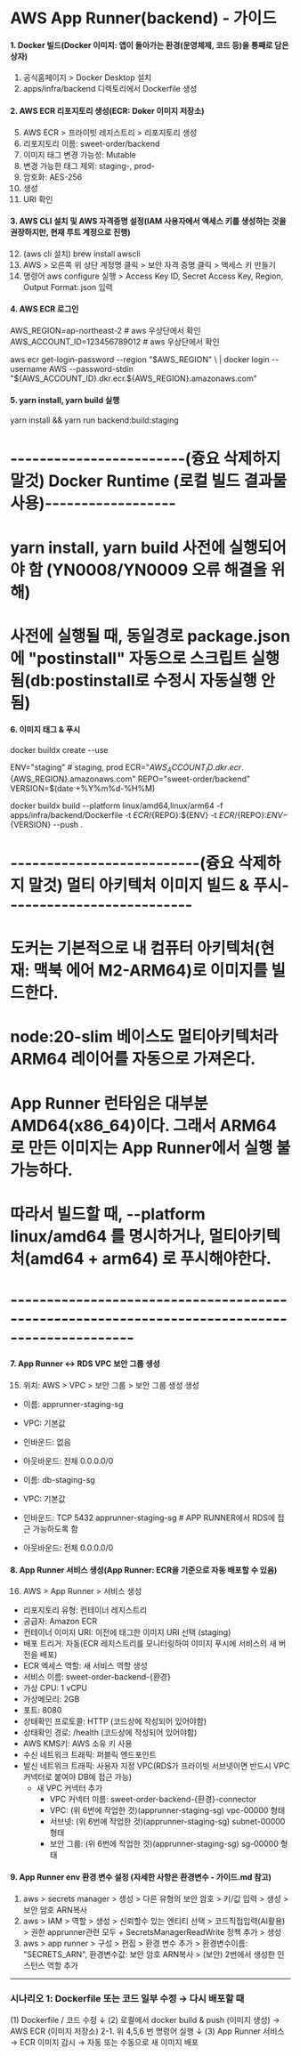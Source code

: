 # AWS App Runner(backend) - 가이드

#### 1. Docker 빌드(Docker 이미지: 앱이 돌아가는 환경(운영체제, 코드 등)을 통째로 담은 상자)

1. 공식홈페이지 > Docker Desktop 설치
2. apps/infra/backend 디렉토리에서 Dockerfile 생성

#### 2. AWS ECR 리포지토리 생성(ECR: Doker 이미지 저장소)

5. AWS ECR > 프라이빗 레지스트리 > 리포지토리 생성
6. 리포지토리 이름: sweet-order/backend
7. 이미지 태그 변경 가능성: Mutable
8. 변경 가능한 태그 제외: staging-, prod-
9. 암호화: AES-256
10. 생성
11. URI 확인

#### 3. AWS CLI 설치 및 AWS 자격증명 설정(IAM 사용자에서 액세스 키를 생성하는 것을 권장하지만, 현재 루트 계정으로 진행)

12. (aws cli 설치) brew install awscli
13. AWS > 오른쪽 위 상단 계정명 클릭 > 보안 자격 증명 클릭 > 액세스 키 만들기
14. 명령어 aws configure 실행 > Access Key ID, Secret Access Key, Region, Output Format: json 입력

#### 4. AWS ECR 로그인

AWS_REGION=ap-northeast-2 # aws 우상단에서 확인
AWS_ACCOUNT_ID=123456789012 # aws 우상단에서 확인

aws ecr get-login-password --region "$AWS_REGION" \
| docker login --username AWS --password-stdin "${AWS_ACCOUNT_ID}.dkr.ecr.${AWS_REGION}.amazonaws.com"

#### 5. yarn install, yarn build 실행

yarn install && yarn run backend:build:staging

# ------------------------(즁요 삭제하지 말것) Docker Runtime (로컬 빌드 결과물 사용)------------------

# yarn install, yarn build 사전에 실행되어야 함 (YN0008/YN0009 오류 해결을 위해)

# 사전에 실행될 때, 동일경로 package.json에 "postinstall" 자동으로 스크립트 실행됨(db:postinstall로 수정시 자동실행 안됨)

#### 6. 이미지 태그 & 푸시

docker buildx create --use

ENV="staging" # staging, prod
ECR="${AWS_ACCOUNT_ID}.dkr.ecr.${AWS_REGION}.amazonaws.com"
REPO="sweet-order/backend"
VERSION=$(date +%Y%m%d-%H%M)

docker buildx build --platform linux/amd64,linux/arm64 -f apps/infra/backend/Dockerfile -t ${ECR}/${REPO}:${ENV} -t ${ECR}/${REPO}:${ENV}-${VERSION} --push .

# --------------------------(즁요 삭제하지 말것) 멀티 아키텍처 이미지 빌드 & 푸시--------------------------

# 도커는 기본적으로 내 컴퓨터 아키텍처(현재: 맥북 에어 M2-ARM64)로 이미지를 빌드한다.

# node:20-slim 베이스도 멀티아키텍처라 ARM64 레이어를 자동으로 가져온다.

# App Runner 런타임은 대부분 AMD64(x86_64)이다. 그래서 ARM64로 만든 이미지는 App Runner에서 실행 불가능하다.

# 따라서 빌드할 때, --platform linux/amd64 를 명시하거나, 멀티아키텍처(amd64 + arm64) 로 푸시해야한다.

# ---------------------------------------------------------------------------------------------

#### 7. App Runner <-> RDS VPC 보안 그룹 생성

15. 위치: AWS > VPC > 보안 그룹 > 보안 그룹 생성 생성

- 이름: apprunner-staging-sg
- VPC: 기본값
- 인바운드: 없음
- 아웃바운드: 전체 0.0.0.0/0

- 이름: db-staging-sg
- VPC: 기본값
- 인바운드: TCP 5432 apprunner-staging-sg # APP RUNNER에서 RDS에 접근 가능하도록 함
- 아웃바운드: 전체 0.0.0.0/0

#### 8. App Runner 서비스 생성(App Runner: ECR을 기준으로 자동 배포할 수 있음)

16. AWS > App Runner > 서비스 생성

- 리포지토리 유형: 컨테이너 레지스트리
- 공급자: Amazon ECR
- 컨테이너 이미지 URI: 이전에 태그한 이미지 URI 선택 (staging)
- 배포 트리거: 자동(ECR 레지스트리를 모니터링하여 이미지 푸시에 서비스의 새 버전을 배포)
- ECR 엑세스 역할: 새 서비스 역할 생성
- 서비스 이름: sweet-order-backend-{환경}
- 가상 CPU: 1 vCPU
- 가상메모리: 2GB
- 포트: 8080
- 상태확인 프로토콜: HTTP (코드상에 작성되어 있어야함)
- 상태확인 경로: /health (코드상에 작성되어 있어야함)
- AWS KMS키: AWS 소유 키 사용
- 수신 네트워크 트래픽: 퍼블릭 엔드포인트
- 발신 네트워크 트래픽: 사용자 지정 VPC(RDS가 프라이빗 서브넷이면 반드시 VPC 커넥터로 붙여야 DB에 접근 가능)
  - 새 VPC 커넥터 추가
    - VPC 커넥터 이름: sweet-order-backend-{환경}-connector
    - VPC: (위 6번에 작업한 것)(apprunner-staging-sg) vpc-00000 형태
    - 서브넷: (위 6번에 작업한 것)(apprunner-staging-sg) subnet-00000 형태
    - 보안 그룹: (위 6번에 작업한 것)(apprunner-staging-sg) sg-00000 형태

#### 9. App Runner env 환경 변수 설정 (자세한 사항은 환경변수 - 가이드.md 참고)

1. aws > secrets manager > 생성 > 다른 유형의 보안 암호 > 키/값 입력 > 생성 > 보안 암호 ARN복사
2. aws > IAM > 역할 > 생성 > 신뢰할수 있는 엔티티 선택 > 코드직접입력(AI활용) > 권한 apprunner관련 모두 + SecretsManagerReadWrite 정책 추가 > 생성
3. aws > app runner > 구성 > 편집 > 환경 변수 추가 > 환경변수이름: "SECRETS_ARN", 환경변수값: 보안 암호 ARN복사 > (보안) 2번에서 생성한 인스턴스 역할 추가

---

### 시나리오 1: Dockerfile 또는 코드 일부 수정 → 다시 배포할 때

(1) Dockerfile / 코드 수정
↓
(2) 로컬에서 docker build & push (이미지 생성) → AWS ECR (이미지 저장소)
2-1. 위 4,5,6 번 명령어 실행
↓
(3) App Runner 서비스 → ECR 이미지 감시 → 자동 또는 수동으로 새 이미지 배포
